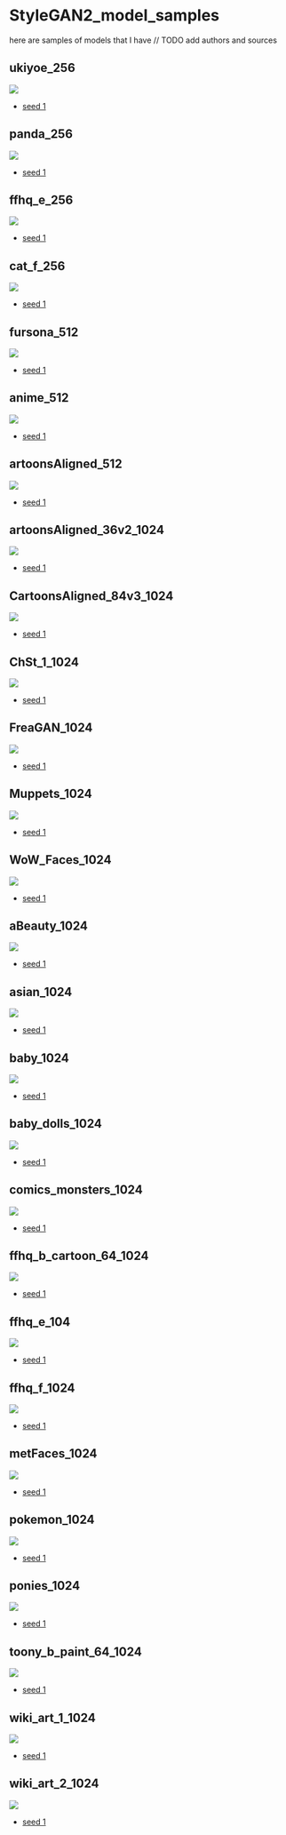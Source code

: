# StyleGAN2_model_samples
here are samples of models that I have
// TODO add authors and sources




## ukiyoe_256

![](content/ukiyoe_256/grid.png)
- [seed 1](content/ukiyoe_256/one_256_.png)

## panda_256

![](content/panda_256/grid.png)
- [seed 1](content/panda_256/one_256_.png)

## ffhq_e_256

![](content/ffhq_e_256/grid.png)
- [seed 1](content/ffhq_e_256/one_256_.png)

## cat_f_256

![](content/cat_f_256/grid.png)
- [seed 1](content/cat_f_256/one_256_.png)

## fursona_512

![](content/fursona_512/grid.png)
- [seed 1](content/fursona_512/one_512_.png)

## anime_512

![](content/anime_512/grid.png)
- [seed 1](content/anime_512/one_512_.png)

## artoonsAligned_512

![](content/CartoonsAligned_1_512/grid.png)
- [seed 1](content/CartoonsAligned_1_512/one_512_.png)

## artoonsAligned_36v2_1024

![](content/CartoonsAligned_36v2_1024/grid.png)
- [seed 1](content/CartoonsAligned_36v2_1024/one_1024_.png)

## CartoonsAligned_84v3_1024

![](content/CartoonsAligned_84v3_1024/grid.png)
- [seed 1](content/CartoonsAligned_84v3_1024/one_1024_.png)

## ChSt_1_1024

![](content/ChSt_1_1024/grid.png)
- [seed 1](content/ChSt_1_1024/one_1024_.png)


## FreaGAN_1024

![](content/FreaGAN_1024/grid.png)
- [seed 1](content/FreaGAN_1024/one_1024_.png)

## Muppets_1024

![](content/Muppets_1024/grid.png)
- [seed 1](content/Muppets_1024/one_1024_.png)


## WoW_Faces_1024

![](content/WoW_Faces_1024/grid.png)
- [seed 1](content/WoW_Faces_1024/one_1024_.png)


## aBeauty_1024

![](content/aBeauty_1024/grid.png)
- [seed 1](content/aBeauty_1024/one_1024_.png)


## asian_1024

![](content/asian_1024/grid.png)
- [seed 1](content/asian_1024/one_1024_.png)

## baby_1024

![](content/baby_1024/grid.png)
- [seed 1](content/baby_1024/one_1024_.png)

## baby_dolls_1024

![](content/baby_dolls_1024/grid.png)
- [seed 1](content/baby_dolls_1024/one_1024_.png)

## comics_monsters_1024

![](content/comics_monsters_1024/grid.png)
- [seed 1](content/comics_monsters_1024/one_1024_.png)

## ffhq_b_cartoon_64_1024

![](content/ffhq_b_cartoon_64_1024/grid.png)
- [seed 1](content/ffhq_b_cartoon_64_1024/one_1024_.png)

## ffhq_e_104

![](content/ffhq_e_104/grid.png)
- [seed 1](content/ffhq_e_104/one_1024_.png)

## ffhq_f_1024

![](content/ffhq_f_1024/grid.png)
- [seed 1](content/ffhq_f_1024/one_1024_.png)

## metFaces_1024

![](content/metFaces_1024/grid.png)
- [seed 1](content/metFaces_1024/one_1024_.png)

## pokemon_1024

![](content/pokemon_1024/grid.png)
- [seed 1](content/pokemon_1024/one_1024_.png)

## ponies_1024

![](content/ponies_1024/grid.png)
- [seed 1](content/ponies_1024/one_1024_.png)

## toony_b_paint_64_1024

![](content/toony_b_paint_64_1024/grid.png)
- [seed 1](content/toony_b_paint_64_1024/one_1024_.png)


## wiki_art_1_1024

![](content/wiki_art_1_1024/grid.png)
- [seed 1](content/wiki_art_1_1024/one_1024_.png)


## wiki_art_2_1024

![](content/wiki_art_2_1024/grid.png)
- [seed 1](content/wiki_art_2_1024/one_1024_.png)
